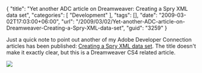 {
	"title": "Yet another ADC article on Dreamweaver:  Creating a Spry XML data set",
	"categories": [
		"Development"
	],
	"tags": [],
	"date": "2009-03-02T17:03:00+06:00",
	"url": "/2009/03/02/Yet-another-ADC-article-on-Dreamweaver-Creating-a-Spry-XML-data-set",
	"guid": "3259"
}

Just a quick note to point out another of my Adobe Developer Connection articles has been published: <a href="http://www.adobe.com/devnet/dreamweaver/articles/spry_creating_xml_data_set.html">Creating a Spry XML data set</a>. The title doesn't make it exactly clear, but this is a Dreamweaver CS4 related article. 

<img src="https://static.raymondcamden.com/images//Picture 142.png">